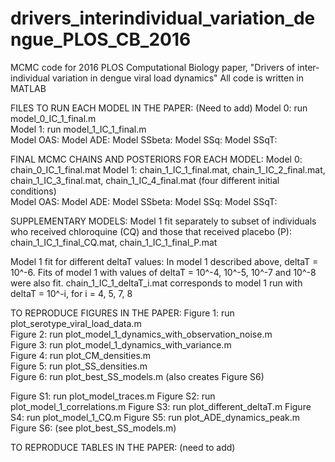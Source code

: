# drivers_interindividual_variation_dengue_PLOS_CB_2016
MCMC code for 2016 PLOS Computational Biology paper, "Drivers of inter-individual variation in dengue viral load dynamics"
All code is written in MATLAB

FILES TO RUN EACH MODEL IN THE PAPER: (Need to add)
Model 0:   run model_0_IC_1_final.m    
Model 1:   run model_1_IC_1_final.m     
Model OAS:
Model ADE:
Model SSbeta:
Model SSq:
Model SSqT:

FINAL MCMC CHAINS AND POSTERIORS FOR EACH MODEL: 
Model 0: chain_0_IC_1_final.mat
Model 1: chain_1_IC_1_final.mat, chain_1_IC_2_final.mat, chain_1_IC_3_final.mat, chain_1_IC_4_final.mat (four different initial conditions)          
Model OAS:
Model ADE:
Model SSbeta:
Model SSq:
Model SSqT:

SUPPLEMENTARY MODELS: 
Model 1 fit separately to subset of individuals who received chloroquine (CQ) and those that received placebo (P): 
chain_1_IC_1_final_CQ.mat, chain_1_IC_1_final_P.mat
 
Model 1 fit for different deltaT values: 
In model 1 described above, deltaT = 10^-6. Fits of model 1 with values of deltaT = 10^-4, 10^-5, 10^-7 and 10^-8 were also fit. chain_1_IC_1_deltaT_i.mat corresponds to model 1 run with deltaT = 10^-i, for i = 4, 5, 7, 8

TO REPRODUCE FIGURES IN THE PAPER: 
Figure 1: run plot_serotype_viral_load_data.m            
Figure 2: run plot_model_1_dynamics_with_observation_noise.m              
Figure 3: run plot_model_1_dynamics_with_variance.m              
Figure 4: run plot_CM_densities.m                  
Figure 5: run plot_SS_densities.m                   
Figure 6: run plot_best_SS_models.m (also creates Figure S6)                

Figure S1: run plot_model_traces.m
Figure S2: run plot_model_1_correlations.m
Figure S3: run plot_different_deltaT.m
Figure S4: run plot_model_1_CQ.m
Figure S5: run plot_ADE_dynamics_peak.m
Figure S6: (see plot_best_SS_models.m)

TO REPRODUCE TABLES IN THE PAPER: (need to add)
